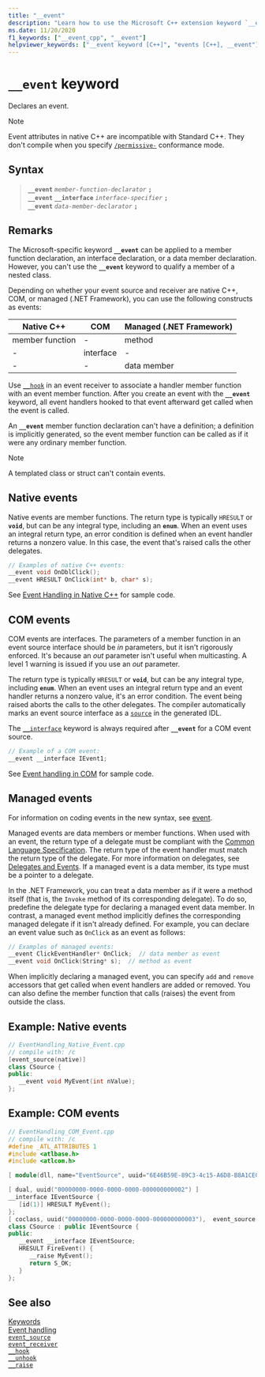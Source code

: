 ```yaml
---
title: "__event"
description: "Learn how to use the Microsoft C++ extension keyword `__event` for native event handling."
ms.date: 11/20/2020
f1_keywords: ["__event_cpp", "__event"]
helpviewer_keywords: ["__event keyword [C++]", "events [C++], __event"]
---
```

# `__event` keyword

Declares an event.

> [!NOTE]
> Event attributes in native C++ are incompatible with Standard C++. They don't compile when you specify [`/permissive-`](../build/reference/permissive-standards-conformance.md) conformance mode.

## Syntax

> **`__event`** *`member-function-declarator`* **`;`**\
> **`__event`** **`__interface`** *`interface-specifier`* **`;`**\
> **`__event`** *`data-member-declarator`* **`;`**

## Remarks

The Microsoft-specific keyword **`__event`** can be applied to a member function declaration, an interface declaration, or a data member declaration. However, you can't use the **`__event`** keyword to qualify a member of a nested class.

Depending on whether your event source and receiver are native C++, COM, or managed (.NET Framework), you can use the following constructs as events:

| Native C++ | COM | Managed (.NET Framework) |
|--|--|--|
| member function | - | method |
| - | interface | - |
| - | - | data member |

Use [`__hook`](../cpp/hook.md) in an event receiver to associate a handler member function with an event member function. After you create an event with the **`__event`** keyword, all event handlers hooked to that event afterward get called when the event is called.

An **`__event`** member function declaration can't have a definition; a definition is implicitly generated, so the event member function can be called as if it were any ordinary member function.

> [!NOTE]
> A templated class or struct can't contain events.

## Native events

Native events are member functions. The return type is typically `HRESULT` or **`void`**, but can be any integral type, including an **`enum`**. When an event uses an integral return type, an error condition is defined when an event handler returns a nonzero value. In this case, the event that's raised calls the other delegates.

```cpp
// Examples of native C++ events:
__event void OnDblClick();
__event HRESULT OnClick(int* b, char* s);
```

See [Event Handling in Native C++](../cpp/event-handling-in-native-cpp.md) for sample code.

## COM events

COM events are interfaces. The parameters of a member function in an event source interface should be *in* parameters, but it isn't rigorously enforced. It's because an *out* parameter isn't useful when multicasting. A level 1 warning is issued if you use an *out* parameter.

The return type is typically `HRESULT` or **`void`**, but can be any integral type, including **`enum`**. When an event uses an integral return type and an event handler returns a nonzero value, it's an error condition. The event being raised aborts the calls to the other delegates. The compiler automatically marks an event source interface as a [`source`](../windows/attributes/source-cpp.md) in the generated IDL.

The [`__interface`](../cpp/interface.md) keyword is always required after **`__event`** for a COM event source.

```cpp
// Example of a COM event:
__event __interface IEvent1;
```

See [Event handling in COM](../cpp/event-handling-in-com.md) for sample code.

## Managed events

For information on coding events in the new syntax, see [event](../extensions/event-cpp-component-extensions.md).

Managed events are data members or member functions. When used with an event, the return type of a delegate must be compliant with the [Common Language Specification](/dotnet/standard/language-independence-and-language-independent-components). The return type of the event handler must match the return type of the delegate. For more information on delegates, see [Delegates and Events](../dotnet/dotnet-programming-with-cpp-cli-visual-cpp.md). If a managed event is a data member, its type must be a pointer to a delegate.

In the .NET Framework, you can treat a data member as if it were a method itself (that is, the `Invoke` method of its corresponding delegate). To do so, predefine the delegate type for declaring a managed event data member. In contrast, a managed event method implicitly defines the corresponding managed delegate if it isn't already defined. For example, you can declare an event value such as `OnClick` as an event as follows:

```cpp
// Examples of managed events:
__event ClickEventHandler* OnClick;  // data member as event
__event void OnClick(String* s);  // method as event
```

When implicitly declaring a managed event, you can specify `add` and `remove` accessors that get called when event handlers are added or removed. You can also define the member function that calls (raises) the event from outside the class.

## Example: Native events

```cpp
// EventHandling_Native_Event.cpp
// compile with: /c
[event_source(native)]
class CSource {
public:
   __event void MyEvent(int nValue);
};
```

## Example: COM events

```cpp
// EventHandling_COM_Event.cpp
// compile with: /c
#define _ATL_ATTRIBUTES 1
#include <atlbase.h>
#include <atlcom.h>

[ module(dll, name="EventSource", uuid="6E46B59E-89C3-4c15-A6D8-B8A1CEC98830") ];

[ dual, uuid("00000000-0000-0000-0000-000000000002") ]
__interface IEventSource {
   [id(1)] HRESULT MyEvent();
};
[ coclass, uuid("00000000-0000-0000-0000-000000000003"),  event_source(com) ]
class CSource : public IEventSource {
public:
   __event __interface IEventSource;
   HRESULT FireEvent() {
      __raise MyEvent();
      return S_OK;
   }
};
```

## See also

[Keywords](../cpp/keywords-cpp.md)\
[Event handling](../cpp/event-handling.md)\
[`event_source`](../windows/attributes/event-source.md)\
[`event_receiver`](../windows/attributes/event-receiver.md)\
[`__hook`](../cpp/hook.md)\
[`__unhook`](../cpp/unhook.md)\
[`__raise`](../cpp/raise.md)
